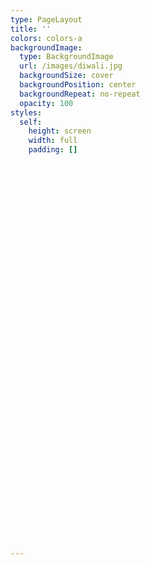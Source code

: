 ```yaml
---
type: PageLayout
title: ''
colors: colors-a
backgroundImage:
  type: BackgroundImage
  url: /images/diwali.jpg
  backgroundSize: cover
  backgroundPosition: center
  backgroundRepeat: no-repeat
  opacity: 100
styles:
  self:
    height: screen
    width: full
    padding: []












































    
---
```

